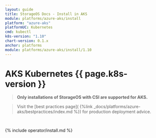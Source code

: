 ```yaml
---
layout: guide
title: StorageOS Docs - Install in AKS
module: platforms/azure-aks/install
platform: "azure-aks"
platformUC: Kubernetes
cmd: kubectl
k8s-version: "1.10"
chart-version: 0.1.x
anchor: platforms
module: platforms/azure-aks/install/1.10
---
```


# AKS Kubernetes {{ page.k8s-version }}

> __Only installations of StorageOS with CSI are supported for AKS.__

> Visit the [best practices page](
> {%link _docs/platforms/azure-aks/bestpractices/index.md %}) for production
> deployment advice.

&nbsp;

{% include operator/install.md %}
